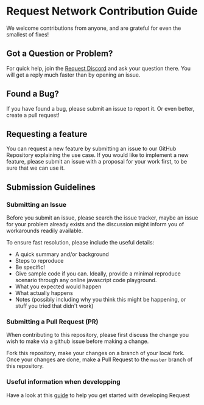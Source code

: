# Request Network Contribution Guide

We welcome contributions from anyone, and are grateful for even the smallest of fixes!

## Got a Question or Problem?

For quick help, join the [Request Discord](https://request.network/discord) and ask your question there.
You will get a reply much faster than by opening an issue.

## Found a Bug?

If you have found a bug, please submit an issue to report it. Or even better, create a pull request!

## Requesting a feature

You can request a new feature by submitting an issue to our GitHub Repository explaining the use case.
If you would like to implement a new feature, please submit an issue with a proposal for your work first, to be sure that we can use it.

## Submission Guidelines

### Submitting an Issue

Before you submit an issue, please search the issue tracker, maybe an issue for your problem already exists and
the discussion might inform you of workarounds readily available.

To ensure fast resolution, please include the useful details:

- A quick summary and/or background
- Steps to reproduce
- Be specific!
- Give sample code if you can. Ideally, provide a minimal reproduce scenario through any online javascript code playground.
- What you expected would happen
- What actually happens
- Notes (possibly including why you think this might be happening, or stuff you tried that didn't work)

### Submitting a Pull Request (PR)

When contributing to this repository, please first discuss the change you wish to make via a github issue before making a change.

Fork this repository, make your changes on a branch of your local fork.
Once your changes are done, make a Pull Request to the `master` branch of this repository.

### Useful information when developping

Have a look at this [guide](https://docs.request.network/dev/contributing) to help you get started with developing Request
